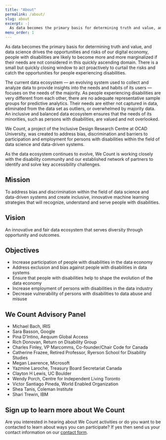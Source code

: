 ```yaml
---
title: "About"
permalink: /about/
slug: about
excerpt: -|
  As data becomes the primary basis for determining truth and value, and data science drives the opportunities and risks of our digital economy, people with disabilities are likely…
menu_order: 1
---
```

As data becomes the primary basis for determining truth and value, and data science drives the opportunities and risks of our digital economy, people with disabilities are likely to become more and more marginalized if their needs are not considered in this quickly ascending domain. There is a small but quickly closing window to act proactively to curtail the risks and catch the opportunities for people experiencing disabilities.

The current data ecosystem — an evolving system used to collect and analyze data to provide insights into the needs and habits of its users — focuses on the needs of the majority. As people experiencing disabilities are very different from each other, there are no adequate representative sample groups for predictive analytics. Their needs are either not captured in data, eliminated from the data set as outliers, or overwhelmed by majority data. An inclusive and balanced data ecosystem ensures that the needs of its minorities, such as persons with disabilities, are valued and not overlooked.

We Count, a project of the Inclusive Design Research Centre at OCAD University, was created to address bias, discrimination and barriers to participation and employment for persons with disabilities within the field of data science and data-driven systems.

As the data ecosystem continues to evolve, We Count is working closely with the disability community and our established network of partners to identify and solve key accessibility challenges.

## Mission

To address bias and discrimination within the field of data science and data-driven systems and create inclusive, innovative machine learning strategies that will recognize, understand and serve people with disabilities.

## Vision

An innovative and fair data ecosystem that serves diversity through opportunity and outcomes.

## Objectives

*   Increase participation of people with disabilities in the data economy
*   Address exclusion and bias against people with disabilities in data systems
*   Ensure that people with disabilities help to shape the evolution of the data economy
*   Increase employment of persons with disabilities in the data industry
*   Decrease vulnerability of persons with disabilities to data abuse and misuse

## We Count Advisory Panel

*   Michael Bach, IRIS
*   Sara Basson, Google
*   Pina D’Intino, Aequum Global Access
*   Rich Donovan, Return on Disability Group
*   Charles Finley, VP Marcomms, Co-founder/Chair Code for Canada
*   Catherine Frazee, Retired Professor, Ryerson School for Disability Studies
*   Megan Lawrence, Microsoft
*   Yazmine Laroche, Treasury Board Secretariat Canada
*   Clayton H Lewis, UC Boulder
*   Wendy Porch, Centre for Independent Living Toronto
*   Victor Santiago Pineda, World Enabled Organization
*   Shea Tanis, Coleman Institute
*   Shari Trewin, IBM

## Sign up to learn more about We Count

Are you interested in hearing about We Count activities or do you want to be contacted to learn about ways you can participate? If yes then send us your contact information on our [contact form](https://forms.gle/WuCk59iQtiRX3sLC7).
